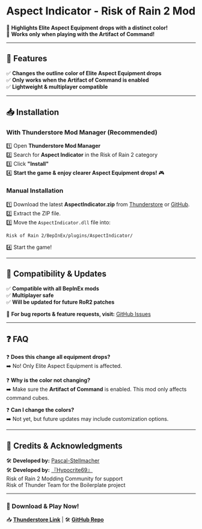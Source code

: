 # Aspect Indicator - Risk of Rain 2 Mod  
🔹 **Highlights Elite Aspect Equipment drops with a distinct color!**  
🔹 **Works only when playing with the Artifact of Command!**  

---

## 📌 Features  
✅ **Changes the outline color of Elite Aspect Equipment drops**  
✅ **Only works when the Artifact of Command is enabled**   
✅ **Lightweight & multiplayer compatible**  

---

## 📥 Installation  

### With Thunderstore Mod Manager (Recommended)  
1️⃣ Open **Thunderstore Mod Manager**  
2️⃣ Search for **Aspect Indicator** in the Risk of Rain 2 category  
3️⃣ Click **"Install"**  
4️⃣ **Start the game & enjoy clearer Aspect Equipment drops!** 🎮  

### Manual Installation  
1️⃣ Download the latest **AspectIndicator.zip** from [Thunderstore](https://thunderstore.io/c/riskofrain2/p/AllOfThem/AspectIndicator/) or [GitHub](https://github.com/Pascal-Stellmacher/AspectIndicator).  
2️⃣ Extract the ZIP file.  
3️⃣ Move the `AspectIndicator.dll` file into:  
```  
Risk of Rain 2/BepInEx/plugins/AspectIndicator/
```  
4️⃣ Start the game!  

---

## 🔄 Compatibility & Updates  
✅ **Compatible with all BepInEx mods**  
✅ **Multiplayer safe**  
✅ **Will be updated for future RoR2 patches**  

🚀 **For bug reports & feature requests, visit:** [GitHub Issues](https://github.com/Pascal-Stellmacher/AspectIndicator/issues)  

---

## ❓ FAQ  
❓ **Does this change all equipment drops?**  
➡️ No! Only Elite Aspect Equipment is affected.  

❓ **Why is the color not changing?**  
➡️ Make sure the **Artifact of Command** is enabled. This mod only affects command cubes.  

❓ **Can I change the colors?**  
➡️ Not yet, but future updates may include customization options.  

---

## 💙 Credits & Acknowledgments
🛠️ **Developed by:** [Pascal-Stellmacher](https://github.com/Pascal-Stellmacher)  
🛠️ **Developed by:** [『Hypocrite69』](https://github.com/Hypocrite69)  
Risk of Rain 2 Modding Community for support  
Risk of Thunder Team for the Boilerplate project  

---

### 📌 Download & Play Now!  
📥 **[Thunderstore Link](https://thunderstore.io/c/riskofrain2/p/AllOfThem/AspectIndicator/)** | 🛠️ **[GitHub Repo](https://github.com/Pascal-Stellmacher/AspectIndicator)**

